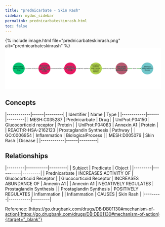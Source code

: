 ```yaml
---
title: "prednicarbate - Skin Rash"
sidebar: mydoc_sidebar
permalink: prednicarbateskinrash.html
toc: false 
---
```


{% include image.html file="prednicarbateskinrash.png" alt="prednicarbateskinrash" %}![Path Visualization](/images/prednicarbateskinrash.png)

## Concepts

|------------|------|---------|
| Identifier | Name | Type    |
|------------|------|---------|
| MESH:C035287 | Prednicarbate | Drug |
| UniProt:P04150 | Glucocorticoid receptor | Protein |
| UniProt:P04083 | Annexin A1 | Protein |
| REACT:R-HSA-2162123 | Prostaglandin Synthesis | Pathway |
| GO:0006954 | Inflammation | BiologicalProcess |
| MESH:D005076 | Skin Rash | Disease |
|------------|------|---------|

## Relationships

|---------|-----------|---------|
| Subject | Predicate | Object  |
|---------|-----------|---------|
| Prednicarbate | INCREASES ACTIVITY OF | Glucocorticoid Receptor |
| Glucocorticoid Receptor | INCREASES ABUNDANCE OF | Annexin A1 |
| Annexin A1 | NEGATIVELY REGULATES | Prostaglandin Synthesis |
| Prostaglandin Synthesis | POSITIVELY REGULATES | Inflammation |
| Inflammation | CAUSES | Skin Rash |
|---------|-----------|---------|

Reference: [https://go.drugbank.com/drugs/DB:DB01130#mechanism-of-action](https://go.drugbank.com/drugs/DB:DB01130#mechanism-of-action){:target="_blank"}